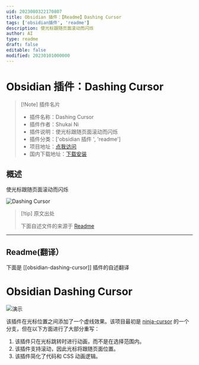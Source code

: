 ```yaml
---
uid: 2023080322170807
title: Obsidian 插件：【Readme】Dashing Cursor
tags: ['obsidian插件', 'readme']
description: 使光标跟随页面滚动而闪烁
author: AI
type: readme
draft: false
editable: false
modified: 20230101000000
---
```


# Obsidian 插件：Dashing Cursor

> [!Note] 插件名片
> - 插件名称：Dashing Cursor
> - 插件作者：Shukai Ni
> - 插件说明：使光标跟随页面滚动而闪烁
> - 插件分类：['obsidian 插件 ', 'readme']
> - 项目地址：[点我访问](https://github.com/9r0x/obsidian-dashing-cursor)
> - 国内下载地址：[下载安装](https://pkmer.cn/products/plugin/pluginMarket/?obsidian-dashing-cursor)

## 概述

使光标跟随页面滚动而闪烁

![Dashing Cursor](https://cdn.pkmer.cn/covers/obsidian-dashing-cursor.gif!pkmer)

> [!tip] 原文出处
>
>下面自述文件的来源于 [Readme](https://ghproxy.net/https://raw.githubusercontent.com/9r0x/obsidian-dashing-cursor/master/README.md)
>

---

## Readme(翻译）

下面是 [[obsidian-dashing-cursor]] 插件的自述翻译

# Obsidian Dashing Cursor

![演示](./demo.gif)

该插件在光标位置之间添加了一个虚线效果。该项目最初是 [ninja-cursor](https://github.com/vrtmrz/ninja-cursor) 的一个分支，但在以下方面进行了大部分重写：

1. 该插件只在光标跳转时进行动画，而不是在选择范围内。
2. 该插件支持滚动，因此光标将跟随页面位置。
3. 该插件简化了代码和 CSS 动画逻辑。



